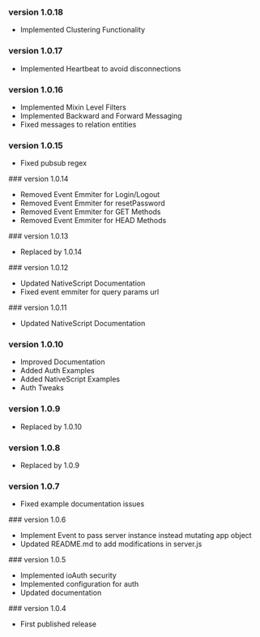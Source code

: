 ### version 1.0.18

- Implemented Clustering Functionality

### version 1.0.17

- Implemented Heartbeat to avoid disconnections

### version 1.0.16

- Implemented Mixin Level Filters
- Implemented Backward and Forward Messaging
- Fixed messages to relation entities

### version 1.0.15

- Fixed pubsub regex

### version 1.0.14

- Removed Event Emmiter for Login/Logout
- Removed Event Emmiter for resetPassword
- Removed Event Emmiter for GET Methods
- Removed Event Emmiter for HEAD Methods

### version 1.0.13

- Replaced by 1.0.14

### version 1.0.12

- Updated NativeScript Documentation
- Fixed event emmiter for query params url

### version 1.0.11

- Updated NativeScript Documentation

### version 1.0.10

- Improved Documentation
- Added Auth Examples
- Added NativeScript Examples
- Auth Tweaks

### version 1.0.9

- Replaced by 1.0.10

### version 1.0.8

- Replaced by 1.0.9

### version 1.0.7

- Fixed example documentation issues

### version 1.0.6

- Implement Event to pass server instance instead mutating app object
- Updated README.md to add modifications in server.js

### version 1.0.5

- Implemented ioAuth security
- Implemented configuration for auth
- Updated documentation

### version 1.0.4

- First published release